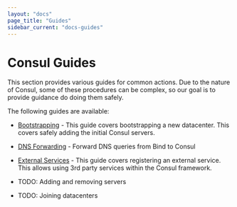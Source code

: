 ```yaml
---
layout: "docs"
page_title: "Guides"
sidebar_current: "docs-guides"
---
```


# Consul Guides

This section provides various guides for common actions. Due to the nature
of Consul, some of these procedures can be complex, so our goal is to provide
guidance do doing them safely.

The following guides are available:

 * [Bootstrapping](/docs/guides/bootstrapping.html) - This guide covers bootstrapping a new
 datacenter. This covers safely adding the initial Consul servers.

 * [DNS Forwarding](/docs/guides/forwarding.html) - Forward DNS queries from Bind to Consul

 * [External Services](/docs/guides/external.html) - This guide covers registering
 an external service. This allows using 3rd party services within the Consul framework.

 * TODO: Adding and removing servers

 * TODO: Joining datacenters

